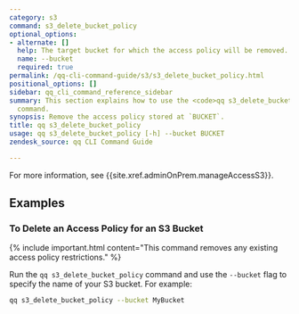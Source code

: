 ```yaml
---
category: s3
command: s3_delete_bucket_policy
optional_options:
- alternate: []
  help: The target bucket for which the access policy will be removed.
  name: --bucket
  required: true
permalink: /qq-cli-command-guide/s3/s3_delete_bucket_policy.html
positional_options: []
sidebar: qq_cli_command_reference_sidebar
summary: This section explains how to use the <code>qq s3_delete_bucket_policy</code>
  command.
synopsis: Remove the access policy stored at `BUCKET`.
title: qq s3_delete_bucket_policy
usage: qq s3_delete_bucket_policy [-h] --bucket BUCKET
zendesk_source: qq CLI Command Guide

---
```

For more information, see {{site.xref.adminOnPrem.manageAccessS3}}.

## Examples

### To Delete an Access Policy for an S3 Bucket
{% include important.html content="This command removes any existing access policy restrictions." %}

Run the `qq s3_delete_bucket_policy` command and use the `--bucket` flag to specify the name of your S3 bucket. For example:

```bash
qq s3_delete_bucket_policy --bucket MyBucket
```
